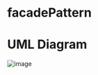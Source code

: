 # facadePattern
# UML Diagram
![image](https://github.com/EnriquezJoshmel/facadePattern/assets/142742663/064d33f6-1281-412b-b5bd-8f544aa08f68)
